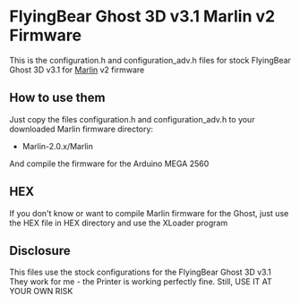 # FlyingBear Ghost 3D v3.1 Marlin v2 Firmware

This is the configuration.h and configuration\_adv.h files for stock FlyingBear Ghost 3D v3.1 for [Marlin](http://marlinfw.org) v2 firmware

## How to use them

Just copy the files configuration.h and configuration\_adv.h to your downloaded Marlin firmware directory:
 - Marlin-2.0.x/Marlin

And compile the firmware for the Arduino MEGA 2560

## HEX
If you don't know or want to compile Marlin firmware for the Ghost, just use the HEX file in HEX directory and use the XLoader program 

## Disclosure

This files use the stock configurations for the FlyingBear Ghost 3D v3.1
They work for me - the Printer is working perfectly fine. 
Still, USE IT AT YOUR OWN RISK
 
